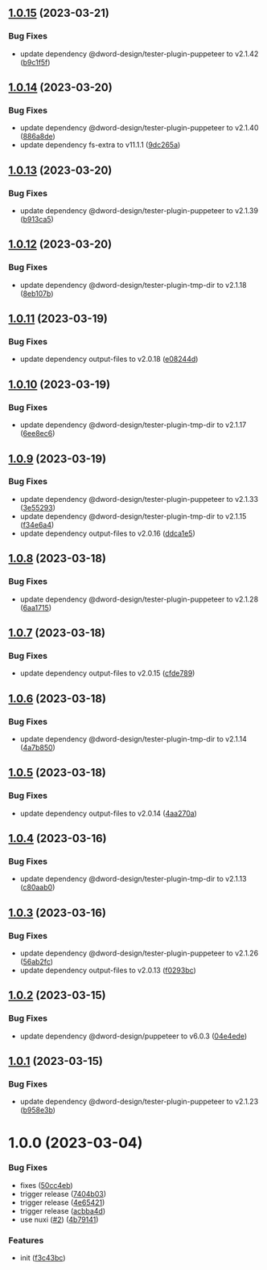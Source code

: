 ## [1.0.15](https://github.com/dword-design/nuxt-dev-server/compare/v1.0.14...v1.0.15) (2023-03-21)


### Bug Fixes

* update dependency @dword-design/tester-plugin-puppeteer to v2.1.42 ([b9c1f5f](https://github.com/dword-design/nuxt-dev-server/commit/b9c1f5f6ba1b2135f74cc66186cb68d416c9524b))

## [1.0.14](https://github.com/dword-design/nuxt-dev-server/compare/v1.0.13...v1.0.14) (2023-03-20)


### Bug Fixes

* update dependency @dword-design/tester-plugin-puppeteer to v2.1.40 ([886a8de](https://github.com/dword-design/nuxt-dev-server/commit/886a8de7d25bceb8e7e961dcdcb73e35fba8acba))
* update dependency fs-extra to v11.1.1 ([9dc265a](https://github.com/dword-design/nuxt-dev-server/commit/9dc265a7e48d8b79abf034fb2a3619fbea982924))

## [1.0.13](https://github.com/dword-design/nuxt-dev-server/compare/v1.0.12...v1.0.13) (2023-03-20)


### Bug Fixes

* update dependency @dword-design/tester-plugin-puppeteer to v2.1.39 ([b913ca5](https://github.com/dword-design/nuxt-dev-server/commit/b913ca57177497e2d2cc4da8c31f8166ec059b95))

## [1.0.12](https://github.com/dword-design/nuxt-dev-server/compare/v1.0.11...v1.0.12) (2023-03-20)


### Bug Fixes

* update dependency @dword-design/tester-plugin-tmp-dir to v2.1.18 ([8eb107b](https://github.com/dword-design/nuxt-dev-server/commit/8eb107b7f7934e481f76019c97de8c482ff3d11e))

## [1.0.11](https://github.com/dword-design/nuxt-dev-server/compare/v1.0.10...v1.0.11) (2023-03-19)


### Bug Fixes

* update dependency output-files to v2.0.18 ([e08244d](https://github.com/dword-design/nuxt-dev-server/commit/e08244d1b98144878ac10052be7ce90834b4509e))

## [1.0.10](https://github.com/dword-design/nuxt-dev-server/compare/v1.0.9...v1.0.10) (2023-03-19)


### Bug Fixes

* update dependency @dword-design/tester-plugin-tmp-dir to v2.1.17 ([6ee8ec6](https://github.com/dword-design/nuxt-dev-server/commit/6ee8ec60e7f681191104cdf24c79986edef5f144))

## [1.0.9](https://github.com/dword-design/nuxt-dev-server/compare/v1.0.8...v1.0.9) (2023-03-19)


### Bug Fixes

* update dependency @dword-design/tester-plugin-puppeteer to v2.1.33 ([3e55293](https://github.com/dword-design/nuxt-dev-server/commit/3e5529323b0b21be8a3cf78fe00e56e7d97da47e))
* update dependency @dword-design/tester-plugin-tmp-dir to v2.1.15 ([f34e6a4](https://github.com/dword-design/nuxt-dev-server/commit/f34e6a441c8c115a4d89d874ade6aaa690a7108e))
* update dependency output-files to v2.0.16 ([ddca1e5](https://github.com/dword-design/nuxt-dev-server/commit/ddca1e51d6a560cf39c9072c2b5e02c755e72857))

## [1.0.8](https://github.com/dword-design/nuxt-dev-server/compare/v1.0.7...v1.0.8) (2023-03-18)


### Bug Fixes

* update dependency @dword-design/tester-plugin-puppeteer to v2.1.28 ([6aa1715](https://github.com/dword-design/nuxt-dev-server/commit/6aa1715b20f0192c1db945281599eacdbbd2816c))

## [1.0.7](https://github.com/dword-design/nuxt-dev-server/compare/v1.0.6...v1.0.7) (2023-03-18)


### Bug Fixes

* update dependency output-files to v2.0.15 ([cfde789](https://github.com/dword-design/nuxt-dev-server/commit/cfde789e80805c6e1c0f82b7ef5dfad215d1ec65))

## [1.0.6](https://github.com/dword-design/nuxt-dev-server/compare/v1.0.5...v1.0.6) (2023-03-18)


### Bug Fixes

* update dependency @dword-design/tester-plugin-tmp-dir to v2.1.14 ([4a7b850](https://github.com/dword-design/nuxt-dev-server/commit/4a7b8503f84d2db22049f06380c83e96e1a9a707))

## [1.0.5](https://github.com/dword-design/nuxt-dev-server/compare/v1.0.4...v1.0.5) (2023-03-18)


### Bug Fixes

* update dependency output-files to v2.0.14 ([4aa270a](https://github.com/dword-design/nuxt-dev-server/commit/4aa270aa7051cbe048c0571b5c3f90f7e66906a0))

## [1.0.4](https://github.com/dword-design/nuxt-dev-server/compare/v1.0.3...v1.0.4) (2023-03-16)


### Bug Fixes

* update dependency @dword-design/tester-plugin-tmp-dir to v2.1.13 ([c80aab0](https://github.com/dword-design/nuxt-dev-server/commit/c80aab0a9e5af89f5c5ecb72415dde4970125680))

## [1.0.3](https://github.com/dword-design/nuxt-dev-server/compare/v1.0.2...v1.0.3) (2023-03-16)


### Bug Fixes

* update dependency @dword-design/tester-plugin-puppeteer to v2.1.26 ([56ab2fc](https://github.com/dword-design/nuxt-dev-server/commit/56ab2fc85a21cc560bd7da55e37e4134fe8cbf88))
* update dependency output-files to v2.0.13 ([f0293bc](https://github.com/dword-design/nuxt-dev-server/commit/f0293bca506a67d33605fea36817a5070e87f132))

## [1.0.2](https://github.com/dword-design/nuxt-dev-server/compare/v1.0.1...v1.0.2) (2023-03-15)


### Bug Fixes

* update dependency @dword-design/puppeteer to v6.0.3 ([04e4ede](https://github.com/dword-design/nuxt-dev-server/commit/04e4eded0cbfa36548da49223d0d183f380a93a5))

## [1.0.1](https://github.com/dword-design/nuxt-dev-server/compare/v1.0.0...v1.0.1) (2023-03-15)


### Bug Fixes

* update dependency @dword-design/tester-plugin-puppeteer to v2.1.23 ([b958e3b](https://github.com/dword-design/nuxt-dev-server/commit/b958e3baeec39590d0112ada4a544cc53f9b45d9))

# 1.0.0 (2023-03-04)


### Bug Fixes

* fixes ([50cc4eb](https://github.com/dword-design/nuxt-dev-server/commit/50cc4eb9e7c6c77eeabaa1c71699abe01613eede))
* trigger release ([7404b03](https://github.com/dword-design/nuxt-dev-server/commit/7404b03d215112825f973fb07d1c82660a899d0e))
* trigger release ([4e65421](https://github.com/dword-design/nuxt-dev-server/commit/4e65421c5ea6008d268c2b189aba693c0fbe69c0))
* trigger release ([acbba4d](https://github.com/dword-design/nuxt-dev-server/commit/acbba4dce62d68ae3624eec55acf34d4f68e777a))
* use nuxi ([#2](https://github.com/dword-design/nuxt-dev-server/issues/2)) ([4b79141](https://github.com/dword-design/nuxt-dev-server/commit/4b791417388e42e5917463219ddab636e0b86dd0))


### Features

* init ([f3c43bc](https://github.com/dword-design/nuxt-dev-server/commit/f3c43bc3277ab8ecbb52f8fab41b5456c12c42ef))
